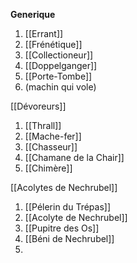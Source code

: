 
**Generique**
1. [[Errant]] 
2. [[Frénétique]]
3. [[Collectioneur]]
4. [[Doppelganger]]
5. [[Porte-Tombe]]
6. (machin qui vole)

[[Dévoreurs]]
1. [[Thrall]] 
2. [[Mache-fer]]
3. [[Chasseur]]
4. [[Chamane de la Chair]]
5. [[Chimère]]

[[Acolytes de Nechrubel]]
1. [[Pélerin du Trépas]]
2. [[Acolyte de Nechrubel]]
3. [[Pupitre des Os]]
4. [[Béni de Nechrubel]]
5. 
